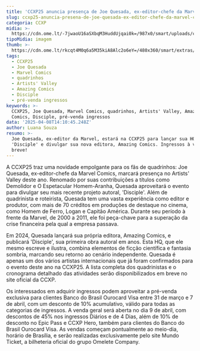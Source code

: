 ```yaml
---
title: 'CCXP25 anuncia presença de Joe Quesada, ex-editor-chefe da Marvel Comics'
slug: ccxp25-anuncia-presena-de-joe-quesada-ex-editor-chefe-da-marvel-comics
categoria: CCXP
midia: >-
  https://cdn.ome.lt/-7jwaoU16aSXbqM3HuddUjqai0k=/987x0/smart/uploads/conteudo/fotos/OMELETE_CAPA_-_2025-04-08T104315.253.png
tipoMidia: imagem
thumb: >-
  https://cdn.ome.lt/rkcqt4M0q6a5M35kiA8Alc2o6eY=/480x360/smart/extras/conteudos/omelete_THUMB_-_2025-04-08T103917.759.png
tags:
  - CCXP25
  - Joe Quesada
  - Marvel Comics
  - quadrinhos
  - Artists' Valley
  - Amazing Comics
  - Disciple
  - pré-venda ingressos
keywords: >-
  CCXP25, Joe Quesada, Marvel Comics, quadrinhos, Artists' Valley, Amazing
  Comics, Disciple, pré-venda ingressos
data: '2025-04-08T14:10:45.248Z'
author: Luana Souza
resumo: >-
  Joe Quesada, ex-editor da Marvel, estará na CCXP25 para lançar sua HQ
  'Disciple' e divulgar sua nova editora, Amazing Comics. Ingressos à venda em
  breve!
---
```


A CCXP25 traz uma novidade empolgante para os fãs de quadrinhos: Joe Quesada, ex-editor-chefe da Marvel Comics, marcará presença no Artists' Valley deste ano. Renomado por suas contribuições a títulos como Demolidor e O Espetacular Homem-Aranha, Quesada aproveitará o evento para divulgar seu mais recente projeto autoral, 'Disciple'. Além de quadrinista e roteirista, Quesada tem uma vasta experiência como editor e produtor, com mais de 70 créditos em produções de destaque no cinema, como Homem de Ferro, Logan e Capitão América. Durante seu período à frente da Marvel, de 2000 a 2011, ele foi peça-chave para a superação da crise financeira pela qual a empresa passava.

Em 2024, Quesada lançará sua própria editora, Amazing Comics, e publicará 'Disciple', sua primeira obra autoral em anos. Esta HQ, que ele mesmo escreve e ilustra, combina elementos de ficção científica e fantasia sombria, marcando seu retorno ao cenário independente. Quesada é apenas um dos vários artistas internacionais que já foram confirmados para o evento deste ano na CCXP25. A lista completa dos quadrinistas e o cronograma detalhado das atividades serão disponibilizados em breve no site oficial da CCXP.

Os interessados em adquirir ingressos podem aproveitar a pré-venda exclusiva para clientes Banco do Brasil Ourocard Visa entre 31 de março e 7 de abril, com um desconto de 10% acumulativo, válido para todas as categorias de ingressos. A venda geral será aberta no dia 9 de abril, com descontos de 45% nos ingressos Diários e de 4 Dias, além de 10% de desconto no Epic Pass e CCXP Hero, também para clientes do Banco do Brasil Ourocard Visa. As vendas começam pontualmente ao meio-dia, horário de Brasília, e serão realizadas exclusivamente pelo site Mundo Ticket, a bilheteria oficial do grupo Omelete Company.
